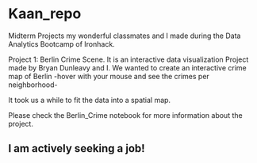 # Kaan_repo

Midterm Projects my wonderful classmates and I made during the Data Analytics Bootcamp of Ironhack.

Project 1: Berlin Crime Scene. It is an interactive data visualization Project made by Bryan Dunleavy and I. 
We wanted to create an interactive crime map of Berlin 
-hover with your mouse and see the crimes per neighborhood-

It took us a while to fit the data into a spatial map. 

Please check the Berlin_Crime notebook for more information about the project. 

## I am actively seeking a job! 
